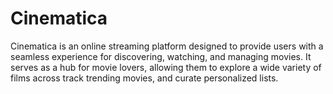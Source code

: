 # Cinematica
Cinematica is an online streaming platform designed to provide users with a seamless experience for discovering, watching, and managing movies. It serves as a hub for movie lovers, allowing them to explore a wide variety of films across track trending movies, and curate personalized lists.
